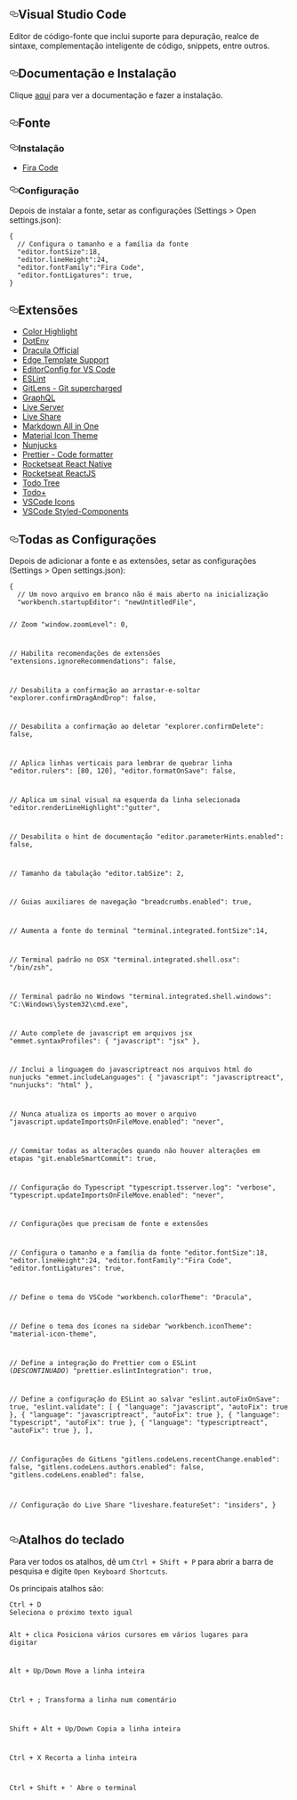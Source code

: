 <div id="readme" class="Box-body readme blob instapaper_body js-code-block-container">
    <article class="markdown-body entry-content p-3 p-md-6" itemprop="text"><h1><a id="user-content-visual-studio-code" class="anchor" aria-hidden="true" href="#visual-studio-code"><svg class="octicon octicon-link" viewBox="0 0 16 16" version="1.1" width="16" height="16" aria-hidden="true"><path fill-rule="evenodd" d="M4 9h1v1H4c-1.5 0-3-1.69-3-3.5S2.55 3 4 3h4c1.45 0 3 1.69 3 3.5 0 1.41-.91 2.72-2 3.25V8.59c.58-.45 1-1.27 1-2.09C10 5.22 8.98 4 8 4H4c-.98 0-2 1.22-2 2.5S3 9 4 9zm9-3h-1v1h1c1 0 2 1.22 2 2.5S13.98 12 13 12H9c-.98 0-2-1.22-2-2.5 0-.83.42-1.64 1-2.09V6.25c-1.09.53-2 1.84-2 3.25C6 11.31 7.55 13 9 13h4c1.45 0 3-1.69 3-3.5S14.5 6 13 6z"></path></svg></a>Visual Studio Code</h1>
<p>Editor de código-fonte que inclui suporte para depuração, realce de sintaxe, complementação inteligente de código, snippets, entre outros.</p>
<h2><a id="user-content-documentação-e-instalação" class="anchor" aria-hidden="true" href="#documentação-e-instalação"><svg class="octicon octicon-link" viewBox="0 0 16 16" version="1.1" width="16" height="16" aria-hidden="true"><path fill-rule="evenodd" d="M4 9h1v1H4c-1.5 0-3-1.69-3-3.5S2.55 3 4 3h4c1.45 0 3 1.69 3 3.5 0 1.41-.91 2.72-2 3.25V8.59c.58-.45 1-1.27 1-2.09C10 5.22 8.98 4 8 4H4c-.98 0-2 1.22-2 2.5S3 9 4 9zm9-3h-1v1h1c1 0 2 1.22 2 2.5S13.98 12 13 12H9c-.98 0-2-1.22-2-2.5 0-.83.42-1.64 1-2.09V6.25c-1.09.53-2 1.84-2 3.25C6 11.31 7.55 13 9 13h4c1.45 0 3-1.69 3-3.5S14.5 6 13 6z"></path></svg></a>Documentação e Instalação</h2>
<p>Clique <a href="https://code.visualstudio.com" rel="nofollow">aqui</a> para ver a documentação e fazer a instalação.</p>
<h2><a id="user-content-fonte" class="anchor" aria-hidden="true" href="#fonte"><svg class="octicon octicon-link" viewBox="0 0 16 16" version="1.1" width="16" height="16" aria-hidden="true"><path fill-rule="evenodd" d="M4 9h1v1H4c-1.5 0-3-1.69-3-3.5S2.55 3 4 3h4c1.45 0 3 1.69 3 3.5 0 1.41-.91 2.72-2 3.25V8.59c.58-.45 1-1.27 1-2.09C10 5.22 8.98 4 8 4H4c-.98 0-2 1.22-2 2.5S3 9 4 9zm9-3h-1v1h1c1 0 2 1.22 2 2.5S13.98 12 13 12H9c-.98 0-2-1.22-2-2.5 0-.83.42-1.64 1-2.09V6.25c-1.09.53-2 1.84-2 3.25C6 11.31 7.55 13 9 13h4c1.45 0 3-1.69 3-3.5S14.5 6 13 6z"></path></svg></a>Fonte</h2>
<h3><a id="user-content-instalação" class="anchor" aria-hidden="true" href="#instalação"><svg class="octicon octicon-link" viewBox="0 0 16 16" version="1.1" width="16" height="16" aria-hidden="true"><path fill-rule="evenodd" d="M4 9h1v1H4c-1.5 0-3-1.69-3-3.5S2.55 3 4 3h4c1.45 0 3 1.69 3 3.5 0 1.41-.91 2.72-2 3.25V8.59c.58-.45 1-1.27 1-2.09C10 5.22 8.98 4 8 4H4c-.98 0-2 1.22-2 2.5S3 9 4 9zm9-3h-1v1h1c1 0 2 1.22 2 2.5S13.98 12 13 12H9c-.98 0-2-1.22-2-2.5 0-.83.42-1.64 1-2.09V6.25c-1.09.53-2 1.84-2 3.25C6 11.31 7.55 13 9 13h4c1.45 0 3-1.69 3-3.5S14.5 6 13 6z"></path></svg></a>Instalação</h3>
<ul>
<li><a href="https://github.com/saulo1212/projects-settings/blob/master/fira-code.md">Fira Code</a></li>
</ul>
<h3><a id="user-content-configuração" class="anchor" aria-hidden="true" href="#configuração"><svg class="octicon octicon-link" viewBox="0 0 16 16" version="1.1" width="16" height="16" aria-hidden="true"><path fill-rule="evenodd" d="M4 9h1v1H4c-1.5 0-3-1.69-3-3.5S2.55 3 4 3h4c1.45 0 3 1.69 3 3.5 0 1.41-.91 2.72-2 3.25V8.59c.58-.45 1-1.27 1-2.09C10 5.22 8.98 4 8 4H4c-.98 0-2 1.22-2 2.5S3 9 4 9zm9-3h-1v1h1c1 0 2 1.22 2 2.5S13.98 12 13 12H9c-.98 0-2-1.22-2-2.5 0-.83.42-1.64 1-2.09V6.25c-1.09.53-2 1.84-2 3.25C6 11.31 7.55 13 9 13h4c1.45 0 3-1.69 3-3.5S14.5 6 13 6z"></path></svg></a>Configuração</h3>
<p>Depois de instalar a fonte, setar as configurações (Settings &gt; Open settings.json):</p>
<pre><code>{
  // Configura o tamanho e a família da fonte
  "editor.fontSize":18,
  "editor.lineHeight":24,
  "editor.fontFamily":"Fira Code",
  "editor.fontLigatures": true,
}
</code></pre>
<h2><a id="user-content-extensões" class="anchor" aria-hidden="true" href="#extensões"><svg class="octicon octicon-link" viewBox="0 0 16 16" version="1.1" width="16" height="16" aria-hidden="true"><path fill-rule="evenodd" d="M4 9h1v1H4c-1.5 0-3-1.69-3-3.5S2.55 3 4 3h4c1.45 0 3 1.69 3 3.5 0 1.41-.91 2.72-2 3.25V8.59c.58-.45 1-1.27 1-2.09C10 5.22 8.98 4 8 4H4c-.98 0-2 1.22-2 2.5S3 9 4 9zm9-3h-1v1h1c1 0 2 1.22 2 2.5S13.98 12 13 12H9c-.98 0-2-1.22-2-2.5 0-.83.42-1.64 1-2.09V6.25c-1.09.53-2 1.84-2 3.25C6 11.31 7.55 13 9 13h4c1.45 0 3-1.69 3-3.5S14.5 6 13 6z"></path></svg></a>Extensões</h2>
<ul>
<li><a href="/osvaldokalvaitir/projects-settings/blob/master/code-editor/visual-studio-code/extensions/color-highlight.md">Color Highlight</a></li>
<li><a href="/osvaldokalvaitir/projects-settings/blob/master/code-editor/visual-studio-code/extensions/dotenv.md">DotEnv</a></li>
<li><a href="/osvaldokalvaitir/projects-settings/blob/master/code-editor/visual-studio-code/extensions/dracula-official.md">Dracula Official</a></li>
<li><a href="/osvaldokalvaitir/projects-settings/blob/master/code-editor/visual-studio-code/extensions/edge-template-support.md">Edge Template Support</a></li>
<li><a href="/osvaldokalvaitir/projects-settings/blob/master/code-editor/visual-studio-code/extensions/editorconfig-for-vs-code.md">EditorConfig for VS Code</a></li>
<li><a href="/osvaldokalvaitir/projects-settings/blob/master/code-editor/visual-studio-code/extensions/eslint.md">ESLint</a></li>
<li><a href="/osvaldokalvaitir/projects-settings/blob/master/code-editor/visual-studio-code/extensions/gitlens-git-supercharged.md">GitLens - Git supercharged</a></li>
<li><a href="/osvaldokalvaitir/projects-settings/blob/master/code-editor/visual-studio-code/extensions/graphql.md">GraphQL</a></li>
<li><a href="/osvaldokalvaitir/projects-settings/blob/master/code-editor/visual-studio-code/extensions/live-server.md">Live Server</a></li>
<li><a href="/osvaldokalvaitir/projects-settings/blob/master/code-editor/visual-studio-code/extensions/live-share.md">Live Share</a></li>
<li><a href="/osvaldokalvaitir/projects-settings/blob/master/code-editor/visual-studio-code/extensions/markdown-all-in-one.md">Markdown All in One</a></li>
<li><a href="/osvaldokalvaitir/projects-settings/blob/master/code-editor/visual-studio-code/extensions/material-icon-theme.md">Material Icon Theme</a></li>
<li><a href="/osvaldokalvaitir/projects-settings/blob/master/code-editor/visual-studio-code/extensions/nunjucks.md">Nunjucks</a></li>
<li><a href="/osvaldokalvaitir/projects-settings/blob/master/code-editor/visual-studio-code/extensions/prettier-code-formatter.md">Prettier - Code formatter</a></li>
<li><a href="/osvaldokalvaitir/projects-settings/blob/master/code-editor/visual-studio-code/rocketseat-react-native.md">Rocketseat React Native</a></li>
<li><a href="/osvaldokalvaitir/projects-settings/blob/master/code-editor/visual-studio-code/rocketseat-reactjs.md">Rocketseat ReactJS</a></li>
<li><a href="/osvaldokalvaitir/projects-settings/blob/master/code-editor/visual-studio-code/extensions/todo-tree.md">Todo Tree</a></li>
<li><a href="/osvaldokalvaitir/projects-settings/blob/master/code-editor/visual-studio-code/extensions/todo-plus.md">Todo+</a></li>
<li><a href="/osvaldokalvaitir/projects-settings/blob/master/code-editor/visual-studio-code/extensions/vscode-icons.md">VSCode Icons</a></li>
<li><a href="/osvaldokalvaitir/projects-settings/blob/master/code-editor/visual-studio-code/extensions/vscode-styled-components.md">VSCode Styled-Components</a></li>
</ul>
<h2><a id="user-content-todas-as-configurações" class="anchor" aria-hidden="true" href="#todas-as-configurações"><svg class="octicon octicon-link" viewBox="0 0 16 16" version="1.1" width="16" height="16" aria-hidden="true"><path fill-rule="evenodd" d="M4 9h1v1H4c-1.5 0-3-1.69-3-3.5S2.55 3 4 3h4c1.45 0 3 1.69 3 3.5 0 1.41-.91 2.72-2 3.25V8.59c.58-.45 1-1.27 1-2.09C10 5.22 8.98 4 8 4H4c-.98 0-2 1.22-2 2.5S3 9 4 9zm9-3h-1v1h1c1 0 2 1.22 2 2.5S13.98 12 13 12H9c-.98 0-2-1.22-2-2.5 0-.83.42-1.64 1-2.09V6.25c-1.09.53-2 1.84-2 3.25C6 11.31 7.55 13 9 13h4c1.45 0 3-1.69 3-3.5S14.5 6 13 6z"></path></svg></a>Todas as Configurações</h2>
<p>Depois de adicionar a fonte e as extensões, setar as configurações (Settings &gt; Open settings.json):</p>
<pre><code>{
  // Um novo arquivo em branco não é mais aberto na inicialização
  "workbench.startupEditor": "newUntitledFile",

  // Zoom
  "window.zoomLevel": 0,

  // Habilita recomendações de extensões
  "extensions.ignoreRecommendations": false,

  // Desabilita a confirmação ao arrastar-e-soltar
  "explorer.confirmDragAndDrop": false,

  // Desabilita a confirmação ao deletar
  "explorer.confirmDelete": false,

  // Aplica linhas verticais para lembrar de quebrar linha
  "editor.rulers": [80, 120],
  "editor.formatOnSave": false,

  // Aplica um sinal visual na esquerda da linha selecionada
  "editor.renderLineHighlight":"gutter",

  // Desabilita o hint de documentação
  "editor.parameterHints.enabled": false,

  // Tamanho da tabulação
  "editor.tabSize": 2,

  // Guias auxiliares de navegação
  "breadcrumbs.enabled": true,

  // Aumenta a fonte do terminal
  "terminal.integrated.fontSize":14,

  // Terminal padrão no OSX
  "terminal.integrated.shell.osx": "/bin/zsh",

  // Terminal padrão no Windows
  "terminal.integrated.shell.windows": "C:\\Windows\\System32\\cmd.exe",

  // Auto complete de javascript em arquivos jsx
  "emmet.syntaxProfiles": {
    "javascript": "jsx"
  },

  // Inclui a linguagem do javascriptreact nos arquivos html do nunjucks
  "emmet.includeLanguages": {
    "javascript": "javascriptreact",
    "nunjucks": "html"
  },

  // Nunca atualiza os imports ao mover o arquivo
  "javascript.updateImportsOnFileMove.enabled": "never",

  // Commitar todas as alterações quando não houver alterações em etapas
  "git.enableSmartCommit": true,

  // Configuração do Typescript
  "typescript.tsserver.log": "verbose",
  "typescript.updateImportsOnFileMove.enabled": "never",



  // Configurações que precisam de fonte e extensões

  // Configura o tamanho e a família da fonte
  "editor.fontSize":18,
  "editor.lineHeight":24,
  "editor.fontFamily":"Fira Code",
  "editor.fontLigatures": true,

  // Define o tema do VSCode
  "workbench.colorTheme": "Dracula",

  // Define o tema dos ícones na sidebar
  "workbench.iconTheme": "material-icon-theme",

  // Define a integração do Prettier com o ESLint (_DESCONTINUADO_)
  "prettier.eslintIntegration": true,

  // Define a configuração do ESLint ao salvar
  "eslint.autoFixOnSave": true,
  "eslint.validate": [
    {
      "language": "javascript",
      "autoFix": true
    },
    {
      "language": "javascriptreact",
      "autoFix": true
    },
    {
      "language": "typescript",
      "autoFix": true
    },
    {
      "language": "typescriptreact",
      "autoFix": true
    },
  ],  

  // Configurações do GitLens
  "gitlens.codeLens.recentChange.enabled": false,
  "gitlens.codeLens.authors.enabled": false,
  "gitlens.codeLens.enabled": false,

  // Configuração do Live Share
  "liveshare.featureSet": "insiders",
}
</code></pre>
<h2><a id="user-content-atalhos-do-teclado" class="anchor" aria-hidden="true" href="#atalhos-do-teclado"><svg class="octicon octicon-link" viewBox="0 0 16 16" version="1.1" width="16" height="16" aria-hidden="true"><path fill-rule="evenodd" d="M4 9h1v1H4c-1.5 0-3-1.69-3-3.5S2.55 3 4 3h4c1.45 0 3 1.69 3 3.5 0 1.41-.91 2.72-2 3.25V8.59c.58-.45 1-1.27 1-2.09C10 5.22 8.98 4 8 4H4c-.98 0-2 1.22-2 2.5S3 9 4 9zm9-3h-1v1h1c1 0 2 1.22 2 2.5S13.98 12 13 12H9c-.98 0-2-1.22-2-2.5 0-.83.42-1.64 1-2.09V6.25c-1.09.53-2 1.84-2 3.25C6 11.31 7.55 13 9 13h4c1.45 0 3-1.69 3-3.5S14.5 6 13 6z"></path></svg></a>Atalhos do teclado</h2>
<p>Para ver todos os atalhos, dê um <code>Ctrl + Shift + P</code> para abrir a barra de pesquisa e digite <code>Open Keyboard Shortcuts</code>.</p>
<p>Os principais atalhos são:</p>
<pre><code>Ctrl + D
Seleciona o próximo texto igual

Alt + clica
Posiciona vários cursores em vários lugares para digitar

Alt + Up/Down
Move a linha inteira

Ctrl + ;
Transforma a linha num comentário

Shift + Alt + Up/Down
Copia a linha inteira

Ctrl + X
Recorta a linha inteira

Ctrl + Shift + '
Abre o terminal
</code></pre>
</article>
  </div>
